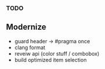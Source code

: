 ### TODO

## Modernize

* guard header -> #pragma once
* clang format
* reveiw api (color stuff / combobox)
* build optimized item selection
